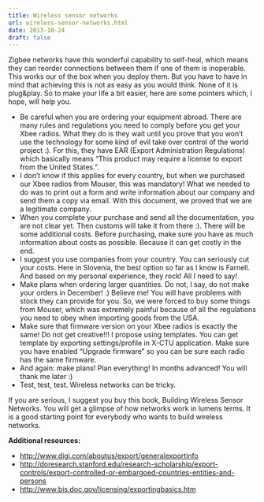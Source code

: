 ```yaml
---
title: Wireless sensor networks
url: wireless-sensor-networks.html
date: 2013-10-24
draft: false
---
```


Zigbee networks have this wonderful capability to self-heal, which means they can reorder connections between them if one of them is inoperable. This works our of the box when you deploy them. But you have to have in mind that achieving this is not as easy as you would think. None of it is plug&play. So to make your life a bit easier, here are some pointers which, I hope, will help you.

- Be careful when you are ordering your equipment abroad. There are many rules and regulations you need to comply before you get your Xbee radios. What they do is they wait until you prove that you won’t use the technology for some kind of evil take over control of the world project :). For this, they have EAR (Export Administration Regulations) which basically means “This product may require a license to export from the United States.”.
- I don’t know if this applies for every country, but when we purchased our Xbee radios from Mouser, this was mandatory! What we needed to do was to print out a form and write information about our company and send them a copy via email. With this document, we proved that we are a legitimate company.
- When you complete your purchase and send all the documentation, you are not clear yet. Then customs will take it from there :). There will be some additional costs. Before purchasing, make sure you have as much information about costs as possible. Because it can get costly in the end.
- I suggest you use companies from your country. You can seriously cut your costs. Here in Slovenia, the best option so far as I know is Farnell. And based on my personal experience, they rock! All I need to say!
- Make plans when ordering larger quantities. Do not, I say, do not make your orders in December! :) Believe me! You will have problems with stock they can provide for you. So, we were forced to buy some things from Mouser, which was extremely painful because of all the regulations you need to obey when importing goods from the USA.
- Make sure that firmware version on your Xbee radios is exactly the same! Do not get creative!!! I propose using templates. You can get template by exporting settings/profile in X-CTU application. Make sure you have enabled “Upgrade firmware” so you can be sure each radio has the same firmware.
- And again: make plans! Plan everything! In months advanced! You will thank me later :)
- Test, test, test. Wireless networks can be tricky.

If you are serious, I suggest you buy this book, Building Wireless Sensor Networks. You will get a glimpse of how networks work in lumens terms. It is a good starting point for everybody who wants to build wireless networks.

**Additional resources:**

- http://www.digi.com/aboutus/export/generalexportinfo
- http://doresearch.stanford.edu/research-scholarship/export-controls/export-controlled-or-embargoed-countries-entities-and-persons
- http://www.bis.doc.gov/licensing/exportingbasics.htm
